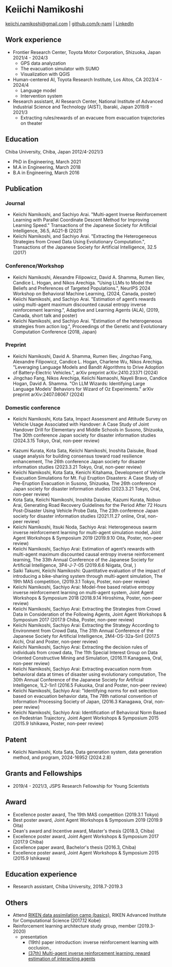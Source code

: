 <link rel="stylesheet" type="text/css" href="style.css">

# Keiichi Namikoshi

[keiichi.namikoshi@gmail.com](mailto:keiichi.namikoshi@gmail.com) | [github.com/k-nami](https://github.com/k-nami) | [LinkedIn](https://www.linkedin.com/in/keiichi-namikoshi-88774b271/)

## Work experience

* Frontier Research Center, Toyota Motor Corporation, <location> Shizuoka, Japan </location> <time> 2021/4 - 2024/3 </time>
    * GPS data analyzation 
    * The evacuation simulator with SUMO
    * Visualization with QGIS
* Human-centered AI, Toyota Research Institute, <location>Los Altos, CA</location> <time>2023/4 - 2024/4</time>
    * Language model
    * Intervention system
* Research assistant, AI Research Center, National Institute of Advanced Industrial Science and Technology (AIST), <location>Ibaraki, Japan</location> <time>2019/8 - 2021/3</time>
    * Extracting rules/rewards of an evacuee from evacuation trajectories on theater

## Education

Chiba University, <location>Chiba, Japan</location> <time>2012/4-2021/3</time>

* PhD in Engineering, March 2021
* M.A in Engineering, March 2018
* B.A in Engineering, March 2016

## Publication

### Journal

* <author>Keiichi Namikoshi</author>, and Sachiyo Arai. "Multi-agent Inverse Reinforcement Learning with Parallel Coordinate Descent Method for Improving Learning
Speed." Transactions of the Japanese Society for Artificial Intelligence, 36.5, AG21-B (2021)
* <author>Keiichi Namikoshi</author>, and Sachiyo Arai. "Extracting the Heterogeneous Strategies from Crowd Data Using Evolutionary Computation.", Transactions of the
Japanese Society for Artificial Intelligence, 32.5 (2017)

### Conference/Workshop

* <author>Keiichi Namikoshi</author>, Alexandre Filipowicz, David A. Shamma, Rumen Iliev, Candice L. Hogan, and Nikos Arechiga. "Using LLMs to Model the Beliefs and Preferences of Targeted Populations.", NeurIPS 2024 Workshop on Behavioral Machine Learning, (2024, Canada, poster)
* <author>Keiichi Namikoshi</author>, and Sachiyo Arai. "Estimation of agent’s rewards using multi-agent maximum discounted causal entropy inverse reinforcement
learning.", Adaptive and Learning Agents (ALA), (2019, Canada, short talk and poster)
* <author>Keiichi Namikoshi</author>, and Sachiyo Arai. "Estimation of the heterogeneous strategies from action log.", Proceedings of the Genetic and Evolutionary
Computation Conference (2018, Japan)

### Preprint

* <author>Keiichi Namikoshi</author>, David A. Shamma, Rumen Iliev, Jingchao Fang, Alexandre Filipowicz, Candice L. Hogan, Charlene Wu, Nikos Arechiga. "Leveraging Language Models and Bandit Algorithms to Drive Adoption of Battery-Electric Vehicles.", arXiv preprint arXiv:2410.23371 (2024)
* Jingchao Fang, Nikos Arechiga, <author>Keiichi Namaoshi</author>, Nayeli Bravo, Candice Hogan, David A. Shamma. "On LLM Wizards: Identifying Large Language Models' Behaviors for Wizard of Oz Experiments." arXiv preprint arXiv:2407.08067 (2024)

### Domestic conference

* <author>Keiichi Namikoshi</author>, Kota Sata, Impact Assessment and Attitude Survey on Vehicle Usage Associated with Handover: A Case Study of Joint Handover Drill for Elementary and Middle Schools in Susono, Shizuoka, The 30th conference Japan society for disaster information studies (2024.3.15 Tokyo, Oral, non-peer review)
<!-- 引き渡しに伴う車両利用の影響評価と意向調査: 静岡県裾野市小中合同引き渡し訓練におけるケーススタディ -->
* Kazumi Kurata, Kota Sata, <author>Keiichi Namikoshi</author>, Inoshita Daisuke, Road usage analysis for building consensus toward road resilience enhancement, The 26th conference Japan society for disaster information studies (2023.3.21 Tokyo, Oral, non-peer review)
* <author>Keiichi Namikoshi</author>, Kota Sata, Kenichi Kitahama, Development of Vehicle Evacuation Simulations for Mt. Fuji Eruption Disasters: A Case Study of Pre-Eruption Evacuation in Susono, Shizuoka, The 26th conference Japan society for disaster information studies (2023.3.21 Tokyo, Oral, non-peer review)
* Kota Sata, <author>Keiichi Namikoshi</author>, Inoshita Daisuke, Kazumi Kurata, Nobuo Arai, Generating Road Recovery Guidelines for the Period After 72 Hours Post-Disaster Using Vehicle Probe Data, The 23th conference Japan society for disaster information studies (2021.11.27 online, Oral, non-peer review)
* <author>Keiichi Namikoshi</author>, Itsuki Noda, Sachiyo Arai: Heterogeneous swarm inverse reinforcement learning for multi-agent simulation model, Joint Agent Workshops & Symposium 2019 (2019.9.10 Oita, Poster, non-peer review)
* <author>Keiichi Namikoshi</author>, Sachiyo Arai: Estimation of agent’s rewards with multi-agent maximum discounted causal entropy inverse reinforcement learning, The 33th Annual Conference of the Japanese Society for Artificial Intelligence, 3P4-J-7-05 (2019.6.6 Niigata, Oral, )
* Saiki Takumi, <author>Keiichi Namikoshi</author>: Quantitative evaluation of the impact of introducing a bike-sharing system through multi-agent simulation, The 19th MAS competition, (2019.3.1 Tokyo, Poster, non-peer review)
* <author>Keiichi Namikoshi</author>, Sachiyo Arai: Model-free based relative entropy inverse reinforcement learning on multi-agent system, Joint Agent Workshops & Symposium 2018 (2018.9.14 Hiroshima, Poster, non-peer review)
* <author>Keiichi Namikoshi</author>, Sachiyo Arai: Extracting the Strategies from Crowd Data in Consideration of the Following Agents, Joint Agent Workshops & Symposium 2017 (2017.9 Chiba, Poster, non-peer review)
* <author>Keiichi Namikoshi</author>, Sachiyo Arai: Extracting the Strategy According to Environment from Crowd Data, The 31th Annual Conference of the Japanese Society for Artificial Intelligence, 2M4-OS-32a-5in1 (2017.5 Aichi, Oral and Poster, non-peer review)
* <author>Keiichi Namikoshi</author>, Sachiyo Arai: Extracting the decision rules of individuals from crowd data, The 11th Special Interest Group on Data Oriented Constructive Mining and Simulation, (2016.11 Kanagawa, Oral, non-peer review)
* <author>Keiichi Namikoshi</author>, Sachiyo Arai: Extracting evacuation norm from behavioral data at times of disaster using evolutionary computation, The 30th Annual Conference of the Japanese Society for Artificial Intelligence, 1L2-1in1 (2016.5 Fukuoka, Oral and Poster, non-peer review)
* <author>Keiichi Namikoshi</author>, Sachiyo Arai: "Identifying norms for exit selection based on evacuation behavior data, The 78th national convention of Information Processing Society of Japan, (2016.3 Kanagawa, Oral, non-peer review)
* <author>Keiichi Namikoshi</author>, Sachiyo Arai: Identification of Behavioral Norm Based on Pedestrian Trajectory, Joint Agent Workshops & Symposium 2015 (2015.9 Ishikawa, Poster, non-peer review)

## Patent

* <author>Keiichi Namikoshi</author>, Kota Sata, Data generation system, data generation method, and program, 2024-16952 (2024.2.8)

## Grants and Fellowships

* 2019/4 - 2021/3, JSPS Research Fellowship for Young Scientists

## Award

* Excellence poster award, The 19th MAS competition (2019.3.1 Tokyo)
* Best poster award, Joint Agent Workshops & Symposium 2019 (2019.9 Oita)
* Dean's award and Incentive award, Master's thesis (2018.3, Chiba)
* Excellence poster award, Joint Agent Workshops & Symposium 2017 (2017.9 Chiba)
* Excellence paper award, Bachelor's thesis (2016.3, Chiba)
* Excellence poster award, Joint Agent Workshops & Symposium 2015 (2015.9 Ishikawa)

## Education experience

* Research assistant, Chiba University, 2018.7-2019.3

## Others

* Attend [RIKEN data assimilation camp (basics)](https://www.data-assimilation.riken.jp/jp/events/riken_da_tr_2017/index.html), RIKEN Advanced Institute for Computational Science (2017.12 Kobe)
* Reinforcement learning architecture study group, member (2019.3-2020)
  * presentation
    * (19th) paper introduction: inverse reinforcement learning with occlusion., 
    * [(37th) Multi-agent inverse reinforcement learning: reward estimation of interacting agents](https://www.slideshare.net/slideshow/multiagent-inverse-reinforcement-learning/148943042?from_search=0)


